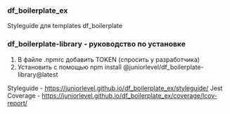 ### df_boilerplate_ex

Styleguide для templates df_boilerplate

### df_boilerplate-library - руководство по установке

1. В файле .npmrc добавить TOKEN (спросить у разработчика)
2. Установить с помощью npm install @juniorlevel/df_boilerplate-library@latest

Styleguide - https://juniorlevel.github.io/df_boilerplate_ex/styleguide/
Jest Coverage - https://juniorlevel.github.io/df_boilerplate_ex/coverage/lcov-report/
